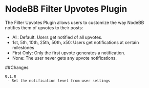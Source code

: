 # NodeBB Filter Upvotes Plugin

The Filter Upvotes Plugin allows users to customize the way NodeBB notifies them of
upvotes to their posts:

 - All: Default. Users get notified of all upvotes.
 - 1st, 5th, 10th, 25th, 50th, x50: Users get notifications at certain milestones
 - First Only: Only the first upvote generates a notification.
 - None: The user never gets any upvote notifications.

##Changes
    
    0.1.0
     - Set the notification level from user settings
